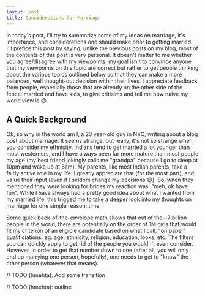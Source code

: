 ```yaml
---
layout: post
title: Considerations for Marriage
---
```


In today's post, I'll try to summarize some of my ideas on marriage, it's
importance, and considerations one should make prior to getting married. I'll
prefice this post by saying, unlike the previous posts on my blog, most of the
contents of this post is very personal. It doesn't matter to me whether you
agree/disagree with my viewpoints, my goal isn't to convince anyone that my
viewpoints on this topic are correct but rather to get people thinking about the various topics outlined
below so that they can make a more balanced, well thought-out decision within
their lives.
I appreciate feedback from people, especially those that are
already on the other side of the fence: married and have kids, to give
critisims and tell me how naive my world view is :smile:.


## A Quick Background
Ok, so why in the world am I, a 23 year-old guy in NYC, writing about a blog
post about marriage. It seems strange, but really, it's not so strange when you
consider my ethnicity. Indians tend to get married a lot younger than most
westerners, and I have always been far more mature than most people my age (my
best friend jokingly calls me "grandpa" because I go to sleep at 10pm and wake
up at 6am). My parents, like most Indian parents, take a fairly active role in
my life. I greatly appreciate that (for the most part), and value their input
(even if I seldom change my decisions :smile:). So, when they mentioned they
were looking for brides my reaction was: "meh, ok have fun". While I have always
had a pretty good idea about what I wanted from my married life, this trigged me
to take a deeper look into my thoughts on marriage for one simple reason; time.

Some quick back-of-the-envolope math shows that out of the ~7 billion people in the
world, there are potentially on the order of 1M girls that would fit my
criterion of an eligible candidate based on what I call, "on paper" qualificiations:
eg. age, ethnicity, religion, education, looks, etc. The filters you can quickly
apply to get rid of the people you wouldn't even consider. However, in order to
get that number down to one (after all, you will only end up marrying one person,
hopefully), one needs to get to "know" the other person (whatever that means).

// TODO (hmehta): Add some transition

// TODO (hmehta): outline
## 
##
